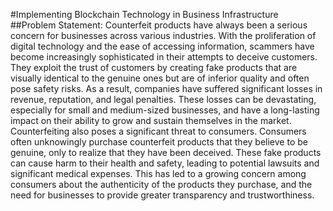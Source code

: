 #Implementing Blockchain Technology in Business Infrastructure
##Problem Statement:
Counterfeit products have always been a serious concern for businesses across various
industries. With the proliferation of digital technology and the ease of accessing
information, scammers have become increasingly sophisticated in their attempts to deceive
customers. They exploit the trust of customers by creating fake products that are visually
identical to the genuine ones but are of inferior quality and often pose safety risks. As a
result, companies have suffered significant losses in revenue, reputation, and legal
penalties. These losses can be devastating, especially for small and medium-sized
businesses, and have a long-lasting impact on their ability to grow and sustain themselves in
the market. Counterfeiting also poses a significant threat to consumers. Consumers often
unknowingly purchase counterfeit products that they believe to be genuine, only to realize
that they have been deceived. These fake products can cause harm to their health and safety,
leading to potential lawsuits and significant medical expenses. This has led to a growing
concern among consumers about the authenticity of the products they purchase, and the
need for businesses to provide greater transparency and trustworthiness. 
